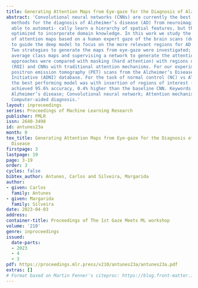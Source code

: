 ```yaml
---
title: Generating Attention Maps from Eye-gaze for the Diagnosis of Alzheimer’s Disease
abstract: 'Convolutional neural networks (CNNs) are currently the best computational
  methods for the diagnosis of Alzheimer’s disease (AD) from neuroimaging. CNNs are
  able to automati- cally learn a hierarchy of spatial features, but they are not
  optimized to incorporate domain knowledge. In this work we study the generation
  of attention maps based on a human expert gaze of the brain scans (domain knowledge)
  to guide the deep model to focus on the more relevant regions for AD diagnosis.
  Two strategies to generate the maps from eye-gaze were investigated; the use of
  average class maps and supervising a network to generate the attention maps. These
  approaches were compared with masking (hard attention) with regions of interest
  (ROI) and CNNs with traditional attention mechanisms. For our experiments, we used
  positron emission tomography (PET) scans from the Alzheimer’s Disease Neuroimaging
  Initiative (ADNI) database. For the task of normal control (NC) vs Alzheimer’s (AD),
  the best performing model was with insertion of regions of interest (ROI), which
  achieved 95.6% accuracy, 0.4% higher than the baseline CNN. Keywords: Deep learning;
  Alzheimer’s disease; Convolutional neural network; Attention mechanism; Eye tracking;
  Computer-aided diagnosis.'
layout: inproceedings
series: Proceedings of Machine Learning Research
publisher: PMLR
issn: 2640-3498
id: antunes23a
month: 0
tex_title: Generating Attention Maps from Eye-gaze for the Diagnosis of Alzheimer’s
  Disease
firstpage: 3
lastpage: 19
page: 3-19
order: 3
cycles: false
bibtex_author: Antunes, Carlos and Silveira, Margarida
author:
- given: Carlos
  family: Antunes
- given: Margarida
  family: Silveira
date: 2023-04-03
address:
container-title: Proceedings of The 1st Gaze Meets ML workshop
volume: '210'
genre: inproceedings
issued:
  date-parts:
  - 2023
  - 4
  - 3
pdf: https://proceedings.mlr.press/v210/antunes23a/antunes23a.pdf
extras: []
# Format based on Martin Fenner's citeproc: https://blog.front-matter.io/posts/citeproc-yaml-for-bibliographies/
---
```

